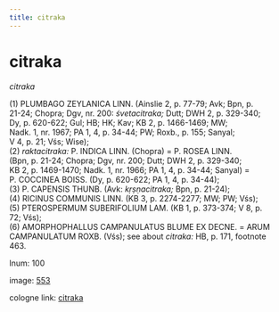 ```yaml
---
title: citraka
---
```


# citraka

<i>citraka</i>  <div n="P" />(1) <bot>PLUMBAGO ZEYLANICA LINN.</bot> (Ainslie 2, p. 77-79; Avk; Bpn, p. <div n="lb" />21-24; Chopra; Dgv, nr. 200: <i>śvetacitraka;</i> Dutt; DWH 2, p. 329-340; <div n="lb" />Dy, p. 620-622; Gul; HB; HK; Kav; KB 2, p. 1466-1469; MW; <div n="lb" />Nadk. 1, nr. 1967; PA 1, 4, p. 34-44; PW; Roxb., p. 155; Sanyal; <div n="lb" />V 4, p. 21; Vśs; Wise); <div n="P" />(2) <i>raktacitraka:</i> <bot>P. INDICA LINN.</bot> (Chopra) = <bot>P. ROSEA LINN.</bot> <div n="lb" />(Bpn, p. 21-24; Chopra; Dgv, nr. 200; Dutt; DWH 2, p. 329-340; <div n="lb" />KB 2, p. 1469-1470; Nadk. 1, nr. 1966; PA 1, 4, p. 34-44; Sanyal) = <div n="lb" /><bot>P. COCCINEA BOISS.</bot> (Dy, p. 620-622; PA 1, 4, p. 34-44); <div n="P" />(3) <bot>P. CAPENSIS THUNB.</bot> (Avk: <i>kṛṣṇacitraka;</i> Bpn, p. 21-24); <div n="P" />(4) <bot>RICINUS COMMUNIS LINN.</bot> (KB 3, p. 2274-2277; MW; PW; Vśs); <div n="P" />(5) <bot>PTEROSPERMUM SUBERIFOLIUM LAM.</bot> (KB 1, p. 373-374; V 8, p. <div n="lb" />72; Vśs); <div n="P" />(6) <bot>AMORPHOPHALLUS CAMPANULATUS BLUME EX DECNE.</bot> = <bot>ARUM <div n="lb" />CAMPANULATUM ROXB.</bot> (Vśs); see about <i>citraka:</i> HB, p. 171, footnote <div n="lb" />463.

lnum: 100

image: [553](https://www.sanskrit-lexicon.uni-koeln.de/scans/csl-apidev/servepdf.php?dict=snp&page=553)

cologne link: [citraka](https://sanskrit-lexicon.uni-koeln.de/scans/csl-apidev/getword.php?dict=snp&key=citraka)

